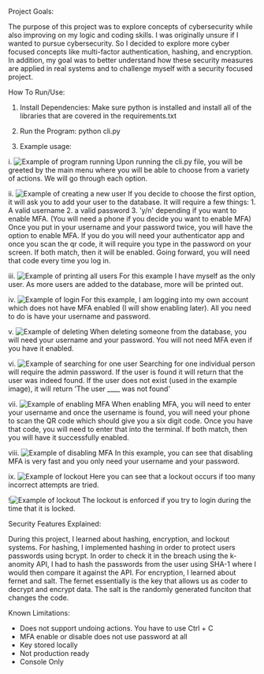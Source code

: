 Project Goals:

The purpose of this project was to explore concepts of cybersecurity while also improving on my logic and coding skills. I was originally unsure if I wanted to pursue cybersecurity. So I decided to explore more cyber focused concepts like multi-factor authentication, hashing, and encryption. In addition, my goal was to better understand how these security measures are applied in real systems and to challenge myself with a security focused project.

How To Run/Use:

1. Install Dependencies: Make sure python is installed and install all of the libraries that are covered in the requirements.txt

2. Run the Program: python cli.py

3. Example usage:

i. ![Example of program running](screenshots/Main.png)
Upon running the cli.py file, you will be greeted by the main menu where you will be able to choose from a variety of actions. We will go through each option.

ii. ![Example of creating a new user](screenshots/AddUser.png)
If you decide to choose the first option, it will ask you to add your user to the database. It will require a few things: 1. A valid username 2. a valid password 3. 'y/n' depending if you want to enable MFA. (You will need a phone if you decide you want to enable MFA) Once you put in your username and your password twice, you will have the option to enable MFA. If you do you will need your authenticator app and once you scan the qr code, it will require you type in the password on your screen. If both match, then it will be enabled. Going forward, you will need that code every time you log in.

iii. ![Example of printing all users](screenshots/Print.png)
For this example I have myself as the only user. As more users are added to the database, more will be printed out.

iv. ![Example of login](screenshots/Login.png)
For this example, I am logging into my own account which does not have MFA enabled (I will show enabling later). All you need to do is have your username and password. 

v. ![Example of deleting](screenshots/Delete.png)
When deleting someone from the database, you will need your username and your password. You will not need MFA even if you have it enabled.

vi. ![Example of searching for one user](screenshots/Search.png)
Searching for one individual person will require the admin password. If the user is found it will return that the user was indeed found. If the user does not exist (used in the example image), it will return 'The user ____ was not found'

vii. ![Example of enabling MFA](screenshots/Enable.png)
When enabling MFA, you will need to enter your username and once the username is found, you will need your phone to scan the QR code which should give you a six digit code. Once you have that code, you will need to enter that into the terminal. If both match, then you will have it successfully enabled.

viii. ![Example of disabling MFA](screenshots/Disable.png)
In this example, you can see that disabling MFA is very fast and you only need your username and your password.

ix. ![Example of lockout](screenshots/Lockout.png)
Here you can see that a lockout occurs if too many incorrect attempts are tried.

!![Example of lockout](screenshots/LockoutEnforced.png)
The lockout is enforced if you try to login during the time that it is locked.

Security Features Explained:

During this project, I learned about hashing, encryption, and lockout systems. For hashing, I implemented hashing in order to protect users passwords using bcrypt. In order to check it in the breach using the k-anomity API, I had to hash the passwords from the user using SHA-1 where I would then compare it against the API. For encryption, I learned about fernet and salt. The fernet essentially is the key that allows us as coder to decrypt and encrypt data. The salt is the randomly generated funciton that changes the code. 

Known Limitations:

- Does not support undoing actions. You have to use Ctrl + C
- MFA enable or disable does not use password at all
- Key stored locally
- Not production ready
- Console Only
